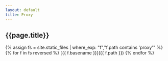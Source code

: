 ```yaml
---
layout: default
title: Proxy
---
```


## {{page.title}}

{% assign fs = site.static_files | where_exp: "f","f.path contains 'proxy'" %}
{% for f in fs reversed %}
[{{ f.basename }}]({{ f.path }})
{% endfor %}